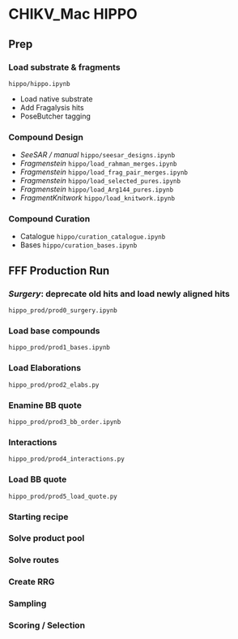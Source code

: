 
# CHIKV_Mac HIPPO

## Prep

### Load substrate & fragments

`hippo/hippo.ipynb`

 - Load native substrate
 - Add Fragalysis hits
 - PoseButcher tagging

### Compound Design

 - *SeeSAR / manual* `hippo/seesar_designs.ipynb`
 - *Fragmenstein* `hippo/load_rahman_merges.ipynb`
 - *Fragmenstein* `hippo/load_frag_pair_merges.ipynb`
 - *Fragmenstein* `hippo/load_selected_pures.ipynb`
 - *Fragmenstein* `hippo/load_Arg144_pures.ipynb`
 - *FragmentKnitwork* `hippo/load_knitwork.ipynb`

### Compound Curation

 - Catalogue `hippo/curation_catalogue.ipynb`
 - Bases `hippo/curation_bases.ipynb`

## FFF Production Run

### *Surgery*: deprecate old hits and load newly aligned hits

`hippo_prod/prod0_surgery.ipynb`

### Load base compounds

`hippo_prod/prod1_bases.ipynb`

### Load Elaborations

`hippo_prod/prod2_elabs.py`

### Enamine BB quote

`hippo_prod/prod3_bb_order.ipynb`

### Interactions

`hippo_prod/prod4_interactions.py`

### Load BB quote

`hippo_prod/prod5_load_quote.py`

### Starting recipe

### Solve product pool

### Solve routes

### Create RRG

### Sampling

### Scoring / Selection

